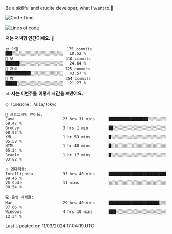 Be a skillful and erudite developer, what I want to.👶

<!--START_SECTION:waka-->
![Code Time](http://img.shields.io/badge/Code%20Time-500%20hrs%2059%20mins-blue)

![Lines of code](https://img.shields.io/badge/%EC%A0%80%EB%8A%94%20%EC%97%AC%ED%83%9C%EA%B9%8C%EC%A7%80%20-801.4%20thousand%20%EC%A4%84%EC%9D%98%20%EC%BD%94%EB%93%9C%EB%A5%BC%20%EC%9E%91%EC%84%B1%ED%96%88%EC%96%B4%EC%9A%94.-blue)

**저는 저녁형 인간이에요. 🦉** 

```text
🌞 아침                     175 commits         ███░░░░░░░░░░░░░░░░░░░░░░   10.52 % 
🌆 낮　                     410 commits         ██████░░░░░░░░░░░░░░░░░░░   24.64 % 
🌃 저녁                     725 commits         ███████████░░░░░░░░░░░░░░   43.57 % 
🌙 밤　                     354 commits         █████░░░░░░░░░░░░░░░░░░░░   21.27 % 
```


📊 **저는 이번주를 이렇게 시간을 보냈어요.** 

```text
🕑︎ Timezone: Asia/Tokyo

💬 프로그래밍 언어들: 
Java                     23 hrs 31 mins      █████████████████░░░░░░░░   69.47 % 
Groovy                   3 hrs 1 min         ██░░░░░░░░░░░░░░░░░░░░░░░   08.93 % 
XML                      1 hr 53 mins        █░░░░░░░░░░░░░░░░░░░░░░░░   05.58 % 
HTML                     1 hr 48 mins        █░░░░░░░░░░░░░░░░░░░░░░░░   05.34 % 
Gradle                   1 hr 17 mins        █░░░░░░░░░░░░░░░░░░░░░░░░   03.82 % 

🔥 에디터들: 
Intellijidea             33 hrs 40 mins      █████████████████████████   99.46 % 
VS Code                  11 mins             ░░░░░░░░░░░░░░░░░░░░░░░░░   00.54 % 

💻 운영 체제들: 
Mac                      29 hrs 40 mins      ██████████████████████░░░   87.66 % 
Windows                  4 hrs 10 mins       ███░░░░░░░░░░░░░░░░░░░░░░   12.34 % 
```


 Last Updated on 11/03/2024 17:04:19 UTC
<!--END_SECTION:waka-->
